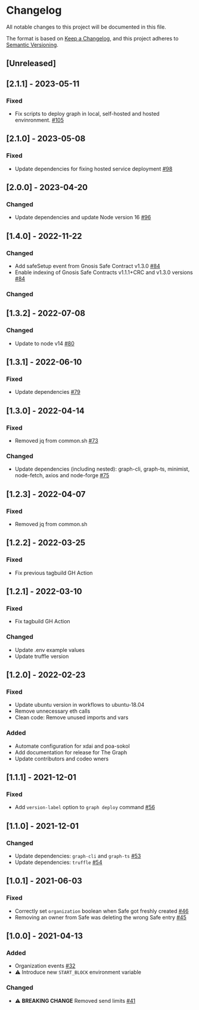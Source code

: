 # Changelog

All notable changes to this project will be documented in this file.

The format is based on [Keep a Changelog](https://keepachangelog.com/en/1.0.0/),
and this project adheres to [Semantic Versioning](https://semver.org/spec/v2.0.0.html).

## [Unreleased]

## [2.1.1] - 2023-05-11

### Fixed

- Fix scripts to deploy graph in local, self-hosted and hosted envinronment. [#105](https://github.com/CirclesUBI/circles-subgraph/pull/105)

## [2.1.0] - 2023-05-08

### Fixed

- Update dependencies for fixing hosted service deployment [#98](https://github.com/CirclesUBI/circles-subgraph/pull/98)

## [2.0.0] - 2023-04-20

### Changed

- Update dependencies and update Node version 16 [#96](https://github.com/CirclesUBI/circles-subgraph/pull/96)

## [1.4.0] - 2022-11-22

### Changed

- Add safeSetup event from Gnosis Safe Contract v1.3.0 [#84](https://github.com/CirclesUBI/circles-subgraph/pull/84)
- Enable indexing of Gnosis Safe Contracts v1.1.1+CRC and v1.3.0 versions [#84](https://github.com/CirclesUBI/circles-subgraph/pull/84)

### Changed

## [1.3.2] - 2022-07-08

### Changed

- Update to node v14 [#80](https://github.com/CirclesUBI/circles-subgraph/pull/80)

## [1.3.1] - 2022-06-10

### Fixed

- Update dependencies [#79](https://github.com/CirclesUBI/circles-subgraph/pull/79)

## [1.3.0] - 2022-04-14

### Fixed

- Removed jq from common.sh [#73](https://github.com/CirclesUBI/circles-subgraph/pull/73)

### Changed

- Update dependencies (including nested): graph-cli, graph-ts, minimist, node-fetch, axios and node-forge [#75](https://github.com/CirclesUBI/circles-subgraph/pull/75)

## [1.2.3] - 2022-04-07

### Fixed

- Removed jq from common.sh

## [1.2.2] - 2022-03-25

### Fixed

- Fix previous tagbuild GH Action

## [1.2.1] - 2022-03-10

### Fixed

- Fix tagbuild GH Action

### Changed

- Update .env example values
- Update truffle version

## [1.2.0] - 2022-02-23

### Fixed

- Update ubuntu version in workflows to ubuntu-18.04
- Remove unnecessary eth calls
- Clean code: Remove unused imports and vars

### Added

- Automate configuration for xdai and poa-sokol
- Add documentation for release for The Graph
- Update contributors and codeo wners

## [1.1.1] - 2021-12-01

### Fixed

- Add `version-label` option to `graph deploy` command [#56](https://github.com/CirclesUBI/circles-subgraph/pull/56)

## [1.1.0] - 2021-12-01

### Changed

- Update dependencies: `graph-cli` and `graph-ts` [#53](https://github.com/CirclesUBI/circles-subgraph/pull/53)
- Update dependencies: `truffle` [#54](https://github.com/CirclesUBI/circles-subgraph/pull/54)

## [1.0.1] - 2021-06-03

### Fixed

- Correctly set `organization` boolean when Safe got freshly created [#46](https://github.com/CirclesUBI/circles-subgraph/pull/46)
- Removing an owner from Safe was deleting the wrong Safe entry [#45](https://github.com/CirclesUBI/circles-subgraph/pull/45)

## [1.0.0] - 2021-04-13

### Added

- Organization events [#32](https://github.com/CirclesUBI/circles-subgraph/pull/32)
- :warning: Introduce new `START_BLOCK` environment variable

### Changed

- :warning: **BREAKING CHANGE** Removed send limits [#41](https://github.com/CirclesUBI/circles-subgraph/pull/41)
